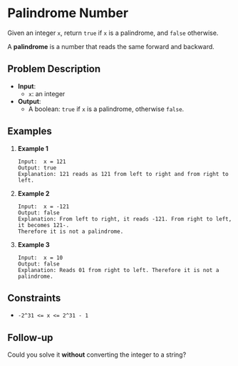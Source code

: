 # Palindrome Number

Given an integer `x`, return `true` if `x` is a palindrome, and `false` otherwise.

A **palindrome** is a number that reads the same forward and backward.

## Problem Description

- **Input**:  
  - `x`: an integer
- **Output**:  
  - A boolean: `true` if `x` is a palindrome, otherwise `false`.

## Examples

1. **Example 1**
   ```
   Input:  x = 121
   Output: true
   Explanation: 121 reads as 121 from left to right and from right to left.
   ```

2. **Example 2**
   ```
   Input:  x = -121
   Output: false
   Explanation: From left to right, it reads -121. From right to left, it becomes 121-.
   Therefore it is not a palindrome.
   ```

3. **Example 3**
   ```
   Input:  x = 10
   Output: false
   Explanation: Reads 01 from right to left. Therefore it is not a palindrome.
   ```

## Constraints

- `-2^31 <= x <= 2^31 - 1`

## Follow‑up

Could you solve it **without** converting the integer to a string?
